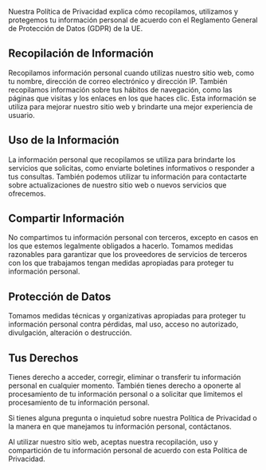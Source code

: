 Nuestra Política de Privacidad explica cómo recopilamos, utilizamos y protegemos tu información personal de acuerdo con el Reglamento General de Protección de Datos (GDPR) de la UE.

## Recopilación de Información

Recopilamos información personal cuando utilizas nuestro sitio web, como tu nombre, dirección de correo electrónico y dirección IP.
También recopilamos información sobre tus hábitos de navegación, como las páginas que visitas y los enlaces en los que haces clic.
Esta información se utiliza para mejorar nuestro sitio web y brindarte una mejor experiencia de usuario.

## Uso de la Información

La información personal que recopilamos se utiliza para brindarte los servicios que solicitas, como enviarte boletines informativos o responder a tus consultas.
También podemos utilizar tu información para contactarte sobre actualizaciones de nuestro sitio web o nuevos servicios que ofrecemos.

## Compartir Información

No compartimos tu información personal con terceros, excepto en casos en los que estemos legalmente obligados a hacerlo.
Tomamos medidas razonables para garantizar que los proveedores de servicios de terceros con los que trabajamos tengan medidas apropiadas para proteger tu información personal.

## Protección de Datos

Tomamos medidas técnicas y organizativas apropiadas para proteger tu información personal contra pérdidas, mal uso, acceso no autorizado, divulgación, alteración o destrucción.

## Tus Derechos

Tienes derecho a acceder, corregir, eliminar o transferir tu información personal en cualquier momento.
También tienes derecho a oponerte al procesamiento de tu información personal o a solicitar que limitemos el procesamiento de tu información personal.

Si tienes alguna pregunta o inquietud sobre nuestra Política de Privacidad o la manera en que manejamos tu información personal, contáctanos.

Al utilizar nuestro sitio web, aceptas nuestra recopilación, uso y compartición de tu información personal de acuerdo con esta Política de Privacidad.
